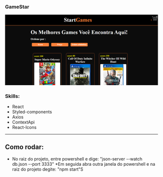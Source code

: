 ### GameStar

<img src="./src/banner.png">

### Skills:
<ul>
    <li>React</li>
    <li>Styled-components</li>
    <li>Axios</li>
    <li>ContextApi</li>
    <li>React-Icons</li>
</ul>
<hr>

## Como rodar:

* No raiz do projeto, entre powershell e dige: "json-server --watch db.json --port 3333"
*Em seguida abra outra janela do powershell e na raiz do projeto degite: "npm start"S
